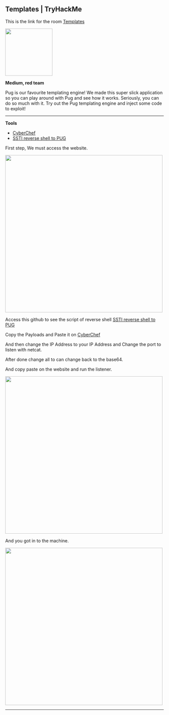 ## Templates | TryHackMe

This is the link for the room [Templates](https://tryhackme.com/room/templates)

<img src="https://tryhackme-images.s3.amazonaws.com/room-icons/223d78403d08b0560d6ed7104be6aa5d.png" width="150px" align="center">

**Medium, red team**

Pug is our favourite templating engine! We made this super slick application so you can play around with Pug and see how it works. Seriously, you can do so much with it. Try out the Pug templating engine and inject some code to exploit!

---

**Tools**

- [CyberChef](https://cyberchef.org/)
- [SSTI reverse shell to PUG](https://gist.githubusercontent.com/Jasemalsadi/2862619f21453e0a6ba2462f9613b49f/raw/e52a952130d102ef48b5146779249cceb3b5bf28/ssti_rev_shell_pug_node_js)

First step, We must access the website.

<img src="https://user-images.githubusercontent.com/67650329/200494432-f57c8fef-cf57-4138-acfb-37cdda5a336a.png" width="500px" align="center">

Access this github to see the script of reverse shell [SSTI reverse shell to PUG](https://gist.githubusercontent.com/Jasemalsadi/2862619f21453e0a6ba2462f9613b49f/raw/e52a952130d102ef48b5146779249cceb3b5bf28/ssti_rev_shell_pug_node_js)

Copy the Payloads and Paste it on [CyberChef](https://cyberchef.org/)

And then change the IP Address to your IP Address and Change the port to listen with netcat.

After done change all to can change back to the base64.

And copy paste on the website and run the listener.

<img src="https://user-images.githubusercontent.com/67650329/200496633-ef70170b-b46a-4dd0-96c6-07f58978277c.png" width="500px" align="center">

And you got in to the machine.

<img src="https://user-images.githubusercontent.com/67650329/200497842-df09ca18-fadd-4ab6-9aa5-28b335eb04fb.png" width="500px" align="center">

---
